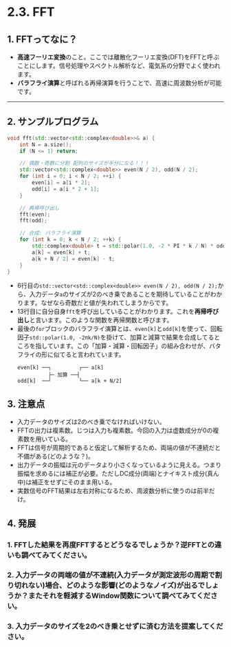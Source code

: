 # 2.3. FFT

## 1. FFTってなに？
- **高速フーリエ変換**のこと。ここでは離散化フーリエ変換(DFT)をFFTと呼ぶことにします。信号処理やスペクトル解析など、電気系の分野でよく使われます。
- **バラフライ演算**と呼ばれる再帰演算を行うことで、高速に周波数分析が可能です。

---

## 2. サンプルプログラム

```cpp
void fft(std::vector<std::complex<double>>& a) {
    int N = a.size();
    if (N <= 1) return;

    // 偶数・奇数に分割 配列のサイズが半分になる！！！
    std::vector<std::complex<double>> even(N / 2), odd(N / 2);
    for (int i = 0; i < N / 2; ++i) {
        even[i] = a[i * 2];
        odd[i] = a[i * 2 + 1];
    }

    // 再帰呼び出し
    fft(even);
    fft(odd);

    // 合成: バラフライ演算
    for (int k = 0; k < N / 2; ++k) {
        std::complex<double> t = std::polar(1.0, -2 * PI * k / N) * odd[k];
        a[k] = even[k] + t;
        a[k + N / 2] = even[k] - t;
    }
}
```
- 6行目の`std::vector<std::complex<double>> even(N / 2), odd(N / 2);`から、入力データ`a`のサイズが2のべき乗であることを期待していることがわかります。なぜなら奇数だと値が失われてしまうからです。
- 13行目に自分自身`fft`を呼び出していることがわかります。これを**再帰呼び出し**と言います。このような関数を再帰関数と呼びます。
- 最後の`for`ブロックのバラフライ演算とは、`even[k]`と`odd[k]`を使って、回転因子`std::polar(1.0, -2πk/N)`を掛けて、加算と減算で結果を合成してるところを指しています。この「加算・減算・回転因子」の組み合わせが、バタフライの形に似てると言われています。
  ```
  even[k] ──┐         ┌── a[k]
            ├─ 加算 ──┤
  odd[k]  ──┘         └── a[k + N/2]
  ```

## 3. 注意点

- 入力データのサイズは2のべき乗でなければいけない。
- FFTの出力は複素数。じつは入力も複素数。今回の入力は虚数成分が0の複素数を用いている。
- FFTは信号が周期的であると仮定して解析するため、両端の値が不連続だと不備がある(どのような？)。
- 出力データの振幅は元のデータより小さくなっているように見える。つまり振幅を求めるには補正が必要。ただしDC成分(両端)とナイキスト成分(真ん中)は補正をせずにそのまま用いる。
- 実数信号のFFT結果は左右対称になるため、周波数分析に使うのは前半だけ。

## 4. 発展

### 1. FFTした結果を再度FFTするとどうなるでしょうか？逆FFTとの違いも調べてみてください。
### 2. 入力データの両端の値が不連続(入力データが測定波形の周期で割り切れない)場合、どのような影響(どのようなノイズ)が出るでしょうか？またそれを軽減するWindow関数について調べてみてください。
### 3. 入力データのサイズを2のべき乗とせずに済む方法を提案してください。

